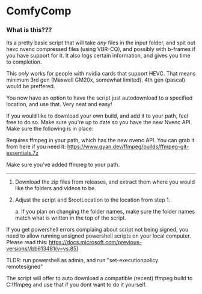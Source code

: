 # ComfyComp

### What is this???

Its a pretty basic script that will take *any* files in the input folder, and spit out hevc nvenc compressed files (using VBR-CQ), and possibly with b-frames if you have support for it. It also logs certain information, and gives you time to completion.

This *only* works for people with nvidia cards that support HEVC.
That means minimum 3rd gen (Maxwell GM20x, somewhat limited). 4th gen (pascal) would be preffered.

You now have an option to have the script just autodownload to a specified location, and use that. Very neat and easy!


If you would like to download your own build, and add it to your path, feel free to do so. Make sure you're up to date so you have the new Nvenc API.
Make sure the following is in place:

Requires ffmpeg in your path, which has the new nvenc API. You can grab it from here if you need it:
https://www.gyan.dev/ffmpeg/builds/ffmpeg-git-essentials.7z

Make sure you've added ffmpeg to your path.

----
 
1. Download the zip files from releases, and extract them where you would like the folders and videos to be.
2. Adjust the script and $rootLocation to the location from step 1.
    
    a. If you plan on changing the folder names, make sure the folder names match what is written in the top of the script.

If you get powershell errors complaing about script not being signed, you need to allow running unsigned powershell scripts on your local computer.
Please read this: https://docs.microsoft.com/previous-versions//bb613481(v=vs.85)

TLDR: run powershell as admin, and run "set-executionpolicy remotesigned"

The script will offer to auto download a compatible (recent) ffmpeg build to C:\ffmpeg and use that if you dont want to do it yourself.